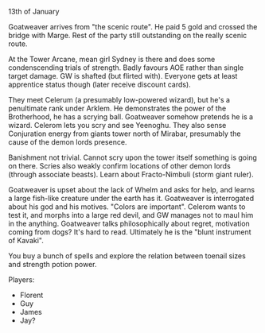 13th of January

Goatweaver arrives from "the scenic route". He paid 5 gold and crossed the bridge with Marge.
Rest of the party still outstanding on the really scenic route.

At the Tower Arcane, mean girl Sydney is there and does some condenscending trials of strength.
Badly favours AOE rather than single target damage. GW is shafted (but flirted with). Everyone gets at least apprentice status though (later receive discount cards).

They meet Celerum (a presumably low-powered wizard), but he's a penultimate rank under Arklem. He demonstrates the power of the Brotherhood, he has a scrying ball.
Goatweaver somehow pretends he is a wizard. Celerom lets you scry and see Yeenoghu. They also sense Conjuration energy from giants tower north of Mirabar, presumably the cause of the demon lords presence.

Banishment not trivial. Cannot scry upon the tower itself something is going on there. Scries also weakly confirm locations of other demon lords (through associate beasts).
Learn about Fracto-Nimbuli (storm giant ruler).

Goatweaver is upset about the lack of Whelm and asks for help, and learns a large fish-like creature under the earth has it.
Goatweaver is interrogated about his god and his motives. "Colors are important".
Celerom wants to test it, and morphs into a large red devil, and GW manages not to maul him in the anything.
Goatweaver talks philosophically about regret, motivation coming from dogs? It's hard to read. Ultimately he is the "blunt instrument of Kavaki".

You buy a bunch of spells and explore the relation between toenail sizes and strength potion power.

Players:
- Florent
- Guy
- James
- Jay?

